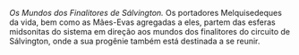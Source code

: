 ﻿*Os Mundos dos Finalitores de Sálvington.* Os portadores Melquisedeques da vida, bem como as Mães-Evas agregadas a eles, partem das esferas midsonitas do sistema em direção aos mundos dos finalitores do circuito de Sálvington, onde a sua progênie também está destinada a se reunir.